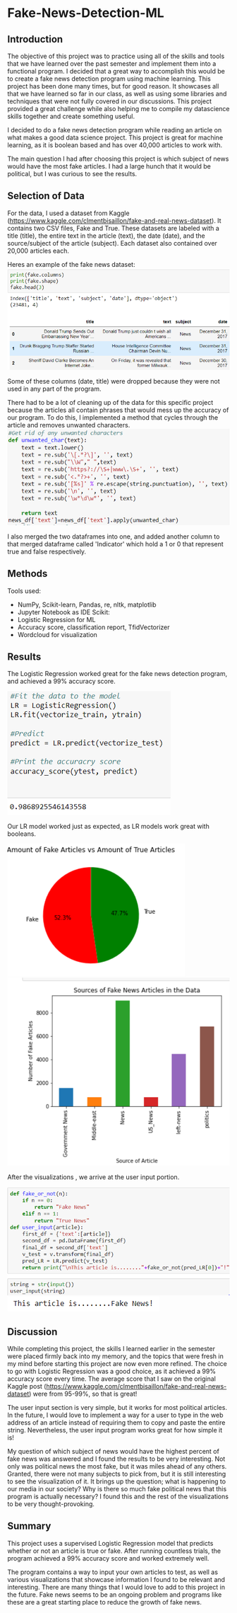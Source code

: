 # Fake-News-Detection-ML

## Introduction
The objective of this project was to practice using all of the skills and tools that we have learned over the past semester and implement them into a functional program. I decided that a great way to accomplish this would be to create a fake news detection program using machine learning. This project has been done many times, but for good reason. It showcases all that we have learned so far in our class, as well as using some libraries and techniques that were not fully covered in our discussions. This project provided a great challenge while also helping me to compile my datascience skills together and create something useful.

I decided to do a fake news detection program while reading an article on what makes a good data science project. This project is great for machine learning, as it is boolean based and has over 40,000 articles to work with.

The main question I had after choosing this project is which subject of news would have the most fake articles. I had a large hunch that it would be political, but I was curious to see the results.

## Selection of Data
For the data, I used a dataset from Kaggle (https://www.kaggle.com/clmentbisaillon/fake-and-real-news-dataset). It contains two CSV files, Fake and True. These datasets are labeled with a title (title), the entire text in the article (text), the date (date), and the source/subject of the article (subject). Each dataset also contained over 20,000 articles each. 

Heres an example of the fake news dataset:
![png](fake_snippit.PNG)

Some of these columns (date, title) were dropped because they were not used in any part of the program.

There had to be a lot of cleaning up of the data for this specific project because the articles all contain phrases that would mess up the accuracy of our program. To do this, I implemented a method that cycles through the article and removes unwanted characters.
![png](unwanted_char.PNG)

I also merged the two dataframes into one, and added another column to that merged dataframe called 'Indicator' which hold a 1 or 0 that represent true and false respectively. 

## Methods
Tools used:
  - NumPy, Scikit-learn, Pandas, re, nltk, matplotlib
  - Jupyter Notebook as IDE
Scikit:
  - Logistic Regression for ML
  - Accuracy score, classification report, TfidVectorizer
  - Wordcloud for visualization
## Results
The Logistic Regression worked great for the fake news detection program, and achieved a 99% accuracy score.

![PNG](acc.PNG)

Our LR model worked just as expected, as LR models work great with booleans.
 
![png](visual1.PNG)
![png](viz2.PNG)

After the visualizations , we arrive at the user input portion.

![png](sedondfake.PNG)
![png](thisfake.PNG)

## Discussion
While completing this project, the skills I learned earlier in the semester were placed firmly back into my memory, and the topics that were fresh in my mind before starting this project are now even more refined. The choice to go with Logistic Regression was a good choice, as it achieved a 99% accuracy score every time. The average score that I saw on the original Kaggle post (https://www.kaggle.com/clmentbisaillon/fake-and-real-news-dataset) were from 95-99%, so that is great! 

The user input section is very simple, but it works for most political articles. In the future, I would love to implement a way for a user to type in the web address of an article instead of requiring them to copy and paste the entire string. Nevertheless, the user input program works great for how simple it is!

My question of which subject of news would have the highest percent of fake news was answered and I found the results to be very interesting. Not only was political news the most fake, but it was
miles ahead of any others. Granted, there were not many subjects to pick from, but it is still interesting to see the visualization of it. It brings up the question; what is happening to our media in our society? Why is there so much fake political news that this program is actually necessary? I found this and the rest of the visualizations to be very thought-provoking. 

## Summary
This project uses a supervised Logistic Regression model that predicts whether or not an article is true or fake. After running countless trials, the program achieved a 99% accuracy score and worked extremely well.

The program contains a way to input your own articles to test, as well as various visualizations that showcase information I found to be relevant and interesting. There are many things that I would love to add to this project in the future. Fake news seems to be an ongoing problem and programs like these are a great starting place to reduce the growth of fake news.

